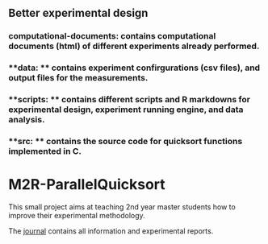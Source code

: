 ## Better experimental design
### **computational-documents**: contains computational documents (html) of different experiments already performed.
### **data: ** contains experiment confirgurations (csv files), and output files for the measurements.
### **scripts: ** contains different scripts and R markdowns for experimental design, experiment running engine, and data analysis.
### **src: ** contains the source code for quicksort functions implemented in C.

M2R-ParallelQuicksort
=====================

This small project aims at teaching 2nd year master students how to
improve their experimental methodology.

The [journal](journal.org) contains all information and experimental reports.

